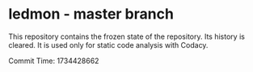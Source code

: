 # ledmon - master branch

This repository contains the frozen state of the repository.
Its history is cleared. It is used only for static code
analysis with Codacy.

Commit Time: 1734428662